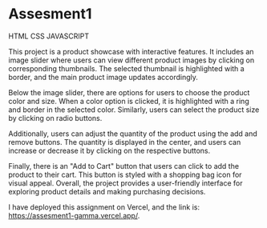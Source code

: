 # Assesment1
HTML CSS JAVASCRIPT

This project is a product showcase with interactive features. It includes an image slider where users can view different product images by clicking on corresponding thumbnails. The selected thumbnail is highlighted with a border, and the main product image updates accordingly.

Below the image slider, there are options for users to choose the product color and size. When a color option is clicked, it is highlighted with a ring and border in the selected color. Similarly, users can select the product size by clicking on radio buttons.

Additionally, users can adjust the quantity of the product using the add and remove buttons. The quantity is displayed in the center, and users can increase or decrease it by clicking on the respective buttons.

Finally, there is an "Add to Cart" button that users can click to add the product to their cart. This button is styled with a shopping bag icon for visual appeal. Overall, the project provides a user-friendly interface for exploring product details and making purchasing decisions.

I have deployed this assignment on Vercel, and the link is: https://assesment1-gamma.vercel.app/.
